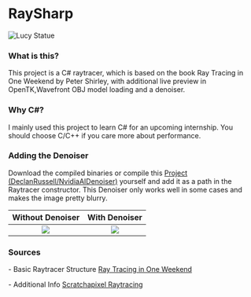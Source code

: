 # RaySharp

![Lucy Statue](https://raw.githubusercontent.com/sprunq/Raytracer/main/Pictures/lucy.png?token=AMNAZ72UMYDAMOVD6RXBFT3BHUWPS "Random Scene")

### What is this?

This project is a C# raytracer, which is based on the book Ray Tracing in One Weekend by Peter Shirley, with additional live preview in OpenTK,Wavefront OBJ model loading and a denoiser.

### Why C#?

I mainly used this project to learn C# for an upcoming internship. You should choose C/C++ if you care more about performance.

### Adding the Denoiser

Download the compiled binaries or compile this [Project (DeclanRussell/NvidiaAIDenoiser)](https://github.com/DeclanRussell/NvidiaAIDenoiser) yourself and add it as a path in the Raytracer constructor.
This Denoiser only works well in some cases and makes the image pretty blurry.

Without Denoiser | With Denoiser
:-------------------------:|:-------------------------:
![](https://raw.githubusercontent.com/sprunq/Raytracer/main/Pictures/Denoise%20Example/without.png?token=AMNAZ75MFCFGEZ345QNMY53BHUZJG) | ![](https://raw.githubusercontent.com/sprunq/Raytracer/main/Pictures/Denoise%20Example/with.png?token=AMNAZ75DS4K6KC7PW442MHDBHUZV2)

### Sources

\- Basic Raytracer Structure [Ray Tracing in One Weekend](https://raytracing.github.io/books/RayTracingInOneWeekend.html)

\- Additional Info [Scratchapixel Raytracing](https://www.scratchapixel.com/lessons/3d-basic-rendering/introduction-to-ray-tracing)

